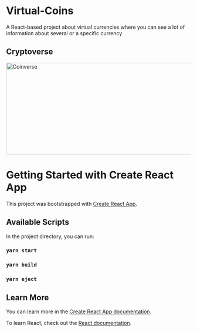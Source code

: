 # Virtual-Coins

A React-based project about virtual currencies where you can see a lot of information about several or a specific currency

## Cryptoverse

<img src="https://media.giphy.com/media/5aqPy4k1g3Ehve1tMp/giphy.gif" width="600" height="250" alt="Coinverse" />


# Getting Started with Create React App

This project was bootstrapped with [Create React App](https://github.com/facebook/create-react-app).

## Available Scripts

In the project directory, you can run:

### `yarn start`

### `yarn build`
### `yarn eject`

## Learn More

You can learn more in the [Create React App documentation](https://facebook.github.io/create-react-app/docs/getting-started).

To learn React, check out the [React documentation](https://reactjs.org/).
